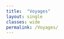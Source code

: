 ```yaml
---
title:  "Voyages"
layout: single
classes: wide
permalink: /Voyages/
---
```

<head>
<link rel="stylesheet" href="https://unpkg.com/leaflet@1.4.0/dist/leaflet.css"
  integrity="sha512-puBpdR0798OZvTTbP4A8Ix/l+A4dHDD0DGqYW6RQ+9jxkRFclaxxQb/SJAWZfWAkuyeQUytO7+7N4QKrDh+drA=="
  crossorigin=""/>

  <!-- Make sure you put this AFTER Leaflet's CSS -->
<script src="https://unpkg.com/leaflet@1.4.0/dist/leaflet.js"
    integrity="sha512-QVftwZFqvtRNi0ZyCtsznlKSWOStnDORoefr1enyq5mVL4tmKB3S/EnC3rRJcxCPavG10IcrVGSmPh6Qw5lwrg=="
    crossorigin=""></script>
<script type="text/javascript" src="/assets/js/map.js"></script>
<style type="text/css">
        #mapid{
                height:700px;
        }
</style>

</head>
<body>
 <div id="mapid"></div>
</body>
